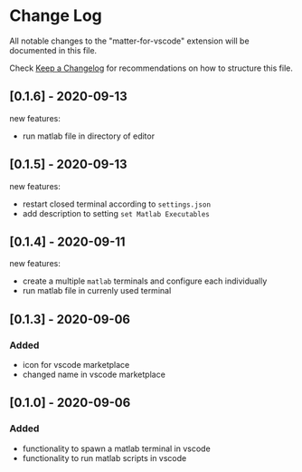 # Change Log

All notable changes to the "matter-for-vscode" extension will be documented in this file.

Check [Keep a Changelog](http://keepachangelog.com/) for recommendations on how to structure this file.

## [0.1.6] - 2020-09-13

new features:
- run matlab file in directory of editor

## [0.1.5] - 2020-09-13

new features:
- restart closed terminal according to `settings.json`
- add description to setting `set Matlab Executables`

## [0.1.4] - 2020-09-11

new features:
- create a multiple `matlab` terminals and configure each individually
- run matlab file in currenly used terminal 

## [0.1.3] - 2020-09-06

### Added

- icon for vscode marketplace
- changed name in vscode marketplace

## [0.1.0] - 2020-09-06

### Added

- functionality to spawn a matlab terminal in vscode
- functionality to run matlab scripts in vscode
